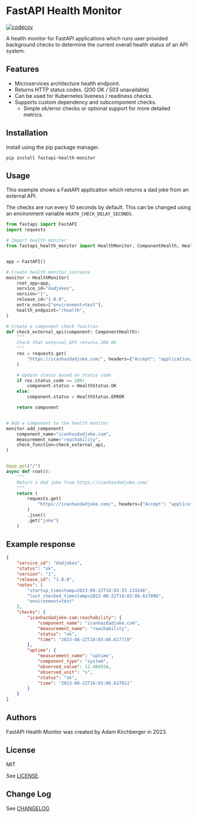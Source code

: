 # FastAPI Health Monitor

[![codecov](https://codecov.io/gh/adamkirchberger/fastapi-health-monitor/graph/badge.svg?token=8IdTKDXy89)](https://codecov.io/gh/adamkirchberger/fastapi-health-monitor)

A health monitor for FastAPI applications which runs user provided background checks to determine the current overall health status of an API system.

## Features

* Microservices architecture health endpoint.
* Returns HTTP status codes. (200 OK / 503 unavailable)
* Can be used for Kubernetes liveness / readiness checks.
* Supports custom dependency and subcomponent checks.
  * Simple ok/error checks or optional support for more detailed metrics.

## Installation

Install using the pip package manager.

```
pip install fastapi-health-monitor
```

## Usage

This example shows a FastAPI application which returns a dad joke from an external API.

The checks are run every 10 seconds by default. This can be changed using an environment variable `HEATH_CHECK_DELAY_SECONDS`.

```python
from fastapi import FastAPI
import requests

# Import health monitor
from fastapi_health_monitor import HealthMonitor, ComponentHealth, HealthStatus


app = FastAPI()

# Create health monitor instance
monitor = HealthMonitor(
    root_app=app,
    service_id="dadjokes",
    version="1",
    release_id="1.0.0",
    extra_notes=["environment=test"],
    health_endpoint="/health",
)

# Create a component check function
def check_external_api(component: ComponentHealth):
    """
    Check that external API returns 200 OK
    """
    res = requests.get(
        "https://icanhazdadjoke.com/", headers={"Accept": "application/json"}
    )

    # Update status based on status code
    if res.status_code == 200:
        component.status = HealthStatus.OK
    else:
        component.status = HealthStatus.ERROR

    return component


# Add a component to the health monitor
monitor.add_component(
    component_name="icanhazdadjoke.com",
    measurement_name="reachability",
    check_function=check_external_api,
)


@app.get("/")
async def root():
    """
    Return a dad joke from https://icanhazdadjoke.com/
    """
    return (
        requests.get(
            "https://icanhazdadjoke.com/", headers={"Accept": "application/json"}
        )
        .json()
        .get("joke")
    )

```

## Example response

```json
{
    "service_id": "dadjokes",
    "status": "ok",
    "version": "1",
    "release_id": "1.0.0",
    "notes": [
        "startup_timestamp=2023-08-22T18:02:55.133246",
        "last_checked_timestamp=2023-08-22T18:03:06.617896",
        "environment=test"
    ],
    "checks": {
        "icanhazdadjoke.com:reachability": {
            "component_name": "icanhazdadjoke.com",
            "measurement_name": "reachability",
            "status": "ok",
            "time": "2023-08-22T18:03:06.617719"
        },
        "uptime": {
            "measurement_name": "uptime",
            "component_type": "system",
            "observed_value": 11.484558,
            "observed_unit": "s",
            "status": "ok",
            "time": "2023-08-22T18:03:06.617811"
        }
    }
}
```

## Authors

FastAPI Health Monitor was created by Adam Kirchberger in 2023.

## License

MIT

See [LICENSE](https://github.com/adamkirchberger/fastapi-health-monitor/blob/main/LICENSE).

## Change Log

See [CHANGELOG](https://github.com/adamkirchberger/fastapi-health-monitor/blob/main/CHANGELOG.md)